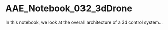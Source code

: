 # AAE_Notebook_032_3dDrone
In this notebook, we look at the overall architecture of a 3d control system...
